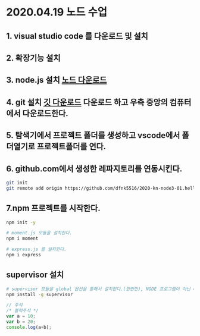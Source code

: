 # 2020.04.19 노드 수업
## 1. visual studio code 를 다운로드 및 설치
## 2. 확장기능 설치
## 3. node.js 설치 [노드 다운로드](https://nodejs.org)
## 4. git 설치 [깃 다운로드](https://git-scm.com) 다운로드 하고 우측 중앙의 컴퓨터에서 다운로드한다.
## 5. 탐색기에서 프로젝트 폴더를 생성하고 vscode에서 폴더열기로 프로젝트폴더를 연다.
## 6. github.com에서 생성한 레파지토리를 연동시킨다.
```bash
git init
git remote add origin https://github.com/dfnk5516/2020-kn-node3-01.hello
```

## 7.npm 프로젝트를 시작한다.
```bash
npm init -y

# moment.js 모듈을 설치한다.
npm i moment

# express.js 를 설치한다.
npm i express
```

## supervisor 설치
```bash
# supervisor 모듈을 global 옵션을 통해서 설치한다.(한번만), NODE 프로그램이 아닌 CLI 프로그램
npm install -g supervisor

```

```js
// 주석
/* 블럭주석 */
var a = 10;
var b = 20;
console.log(a+b);
```


